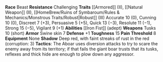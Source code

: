 **Race** Beast
**Resistance** Challenging
**Traits** [[Armored]] (II), [[Natural Weapon]] (II), [[HomeBrew/Ruins of Symbaroum/Rules & Mechanics/Monstrous Traits/Robust|Robust]] (III) 
Accurate 10 (0), Cunning 10 (0), Discreet 7 (+3), Persuasive 5 (+5), Quick 13 (−3), Resolute 11 (−1), Strong 15 (−5), Vigilant 9 (+1) 
**Abilities** [[Iron Fist]] (adept) 
**Weapons** Tusks 10 (short) 
**Armor** Swine skin 7 
**Defense** +1 
**Toughness** 15 
**Pain Threshold** 8 
**Equipment** None 
**Shadow** Deep red, with faint streaks of rust in the red (corruption: 3) 
**Tactics**: The Aboar uses diversion attacks to try to scare the enemy away from its territory; if that fails the giant boar trusts that its tusks, reflexes and thick hide are enough to plow down any aggressor.
